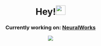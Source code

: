 <div align="center">
<h1>Hey!<img src="https://raw.githubusercontent.com/MartinHeinz/MartinHeinz/master/wave.gif" width="30px"></h1>
<h3>Currently working on: <a href="https://neuralworksai.com/">NeuralWorks</a></h3>
<img align="center" src="https://github-readme-stats.vercel.app/api?username=00MB&count_private=true&theme=tokyonight" />
</div>




<!--
**00MB/00MB** is a ✨ _special_ ✨ repository because its `README.md` (this file) appears on your GitHub profile.
